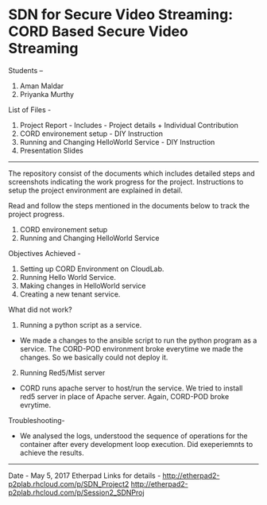 # SDN for Secure Video Streaming: CORD Based Secure Video Streaming

Students –
1)	Aman Maldar
2)	Priyanka Murthy

List of Files -
1) Project Report - Includes - Project details + Individual Contribution
2) CORD environement setup -  DIY Instruction
3) Running and Changing HelloWorld Service - DIY Instruction
4) Presentation Slides
-----------------------------------------------------------------------------------------------------------------------------------

The repository consist of the documents which includes detailed steps and screenshots indicating the work progress for the project.
Instructions to setup the project environment are explained in detail.

Read and follow the steps mentioned in the documents below to track the project progress.
1) CORD environement setup
2) Running and Changing HelloWorld Service

Objectives Achieved -
1) Setting up CORD Environment on CloudLab.
2) Running Hello World Service.
3) Making changes in HelloWorld service
4) Creating a new tenant service.

What did not work?
1) Running a python script as a service.
- We made a changes to the ansible script to run the python program as a service. The CORD-POD environment broke everytime we made the changes. So we basically could not deploy it.

2) Running Red5/Mist server
- CORD runs apache server to host/run the service. We tried to install red5 server in place of Apache server. Again, CORD-POD broke evrytime.

Troubleshooting-
- We analysed the logs, understood the sequence of operations for the container after every development loop execution. Did  exeperiemnts to achieve the results.

--------------------------------------------------------------------------------------------------------------------------------
Date - May 5, 2017
Etherpad Links for details -
http://etherpad2-p2plab.rhcloud.com/p/SDN_Project2
http://etherpad2-p2plab.rhcloud.com/p/Session2_SDNProj
